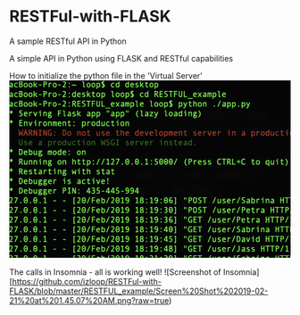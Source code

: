 # RESTFul-with-FLASK
A sample RESTful API in Python

A simple API in Python using FLASK and RESTful capabilities


How to initialize the python file in the 'Virtual Server'
![Command Line Executing PY file](https://github.com/izloop/RESTFul-with-FLASK/blob/master/RESTFUL_example/Screen%20Shot%202019-02-21%20at%201.41.20%20AM.png?raw=true)


The calls in Insomnia - all is working well! 
![Screenshot of Insomnia][https://github.com/izloop/RESTFul-with-FLASK/blob/master/RESTFUL_example/Screen%20Shot%202019-02-21%20at%201.45.07%20AM.png?raw=true)


